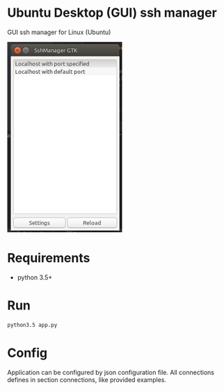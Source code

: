 # Ubuntu Desktop (GUI) ssh manager
GUI ssh manager for Linux (Ubuntu)

![alt tag](https://raw.githubusercontent.com/Doka-NT/ssh-manager/master/screenshot.png)
# Requirements
- python 3.5+

# Run
```bash
python3.5 app.py
```

# Config
Application can be configured by json configuration file. 
All connections defines in section connections, like provided examples.
